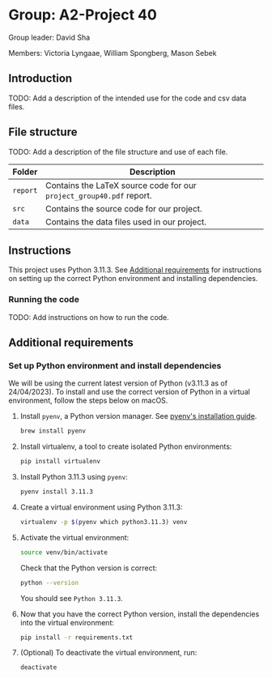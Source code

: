 # Group: A2-Project 40

Group leader: David Sha

Members: Victoria Lyngaae, William Spongberg, Mason Sebek

## Introduction

TODO: Add a description of the intended use for the code and csv data files.

## File structure

TODO: Add a description of the file structure and use of each file.

| Folder   | Description                                                          |
|----------|----------------------------------------------------------------------|
| `report` | Contains the LaTeX source code for our `project_group40.pdf` report. |
| `src`    | Contains the source code for our project.                            |
| `data`   | Contains the data files used in our project.                         |

## Instructions

This project uses Python 3.11.3. See [Additional requirements](#additional-requirements) for instructions on setting up the correct Python environment and installing dependencies.

### Running the code

TODO: Add instructions on how to run the code.

## Additional requirements

### Set up Python environment and install dependencies

We will be using the current latest version of Python (v3.11.3 as of 24/04/2023). To install and use the correct version of Python in a virtual environment, follow the steps below on macOS.

1. Install `pyenv`, a Python version manager. See [pyenv's installation guide](https://github.com/pyenv/pyenv#installation).

    ```bash
    brew install pyenv
    ```

2. Install virtualenv, a tool to create isolated Python environments:

    ```bash
    pip install virtualenv
    ```

3. Install Python 3.11.3 using `pyenv`:

    ```bash
    pyenv install 3.11.3
    ```

4. Create a virtual environment using Python 3.11.3:

    ```bash
    virtualenv -p $(pyenv which python3.11.3) venv
    ```

5. Activate the virtual environment:

    ```bash
    source venv/bin/activate
    ```

    Check that the Python version is correct:

    ```bash
    python --version
    ```

    You should see `Python 3.11.3`.

6. Now that you have the correct Python version, install the dependencies into the virtual environment:

    ```bash
    pip install -r requirements.txt
    ```

7. (Optional) To deactivate the virtual environment, run:

    ```bash
    deactivate
    ```
